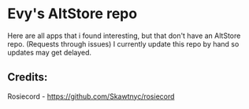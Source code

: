 # Evy's AltStore repo

Here are all apps that i found interesting, but that don't have an AltStore repo. (Requests through issues)
I currently update this repo by hand so updates may get delayed.

## Credits:
Rosiecord - https://github.com/Skawtnyc/rosiecord

